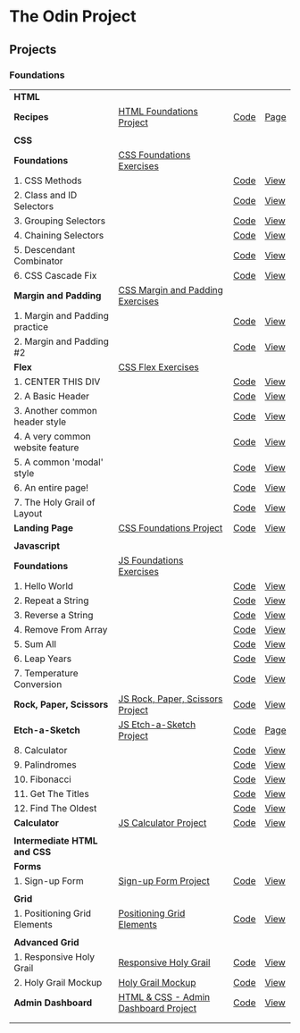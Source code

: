 # The Odin Project

## Projects

### Foundations

|                                  |                                                             |                                 |                                 |
| -------------------------------- | ----------------------------------------------------------- | ------------------------------- | ------------------------------- |
| **HTML**                         |                                                             |                                 |                                 |
| **Recipes**                      | [HTML Foundations Project][HTMLFoundationsProject]          | [Code][HTMLFoundationsCode]     | [Page][HTMLFoundationsPage]     |
|                                  |                                                             |                                 |                                 |
| **CSS**                          |                                                             |                                 |                                 |
| **Foundations**                  | [CSS Foundations Exercises][CSSFoundationsExercises]        |                                 |                                 |
| 1. CSS Methods                   |                                                             | [Code][CSSFoundationsCode1]     | [View][CSSFoundationsPage1]     |
| 2. Class and ID Selectors        |                                                             | [Code][CSSFoundationsCode2]     | [View][CSSFoundationsPage2]     |
| 3. Grouping Selectors            |                                                             | [Code][CSSFoundationsCode3]     | [View][CSSFoundationsPage3]     |
| 4. Chaining Selectors            |                                                             | [Code][CSSFoundationsCode4]     | [View][CSSFoundationsPage4]     |
| 5. Descendant Combinator         |                                                             | [Code][CSSFoundationsCode5]     | [View][CSSFoundationsPage5]     |
| 6. CSS Cascade Fix               |                                                             | [Code][CSSFoundationsCode6]     | [View][CSSFoundationsPage6]     |
| **Margin and Padding**           | [CSS Margin and Padding Exercises][CSSMarginPaddingProject] |                                 |                                 |
| 1. Margin and Padding practice   |                                                             | [Code][CSSMarginPaddingCode1]   | [View][CSSMarginPaddingPage1]   |
| 2. Margin and Padding #2         |                                                             | [Code][CSSMarginPaddingCode2]   | [View][CSSMarginPaddingPage2]   |
| **Flex**                         | [CSS Flex Exercises][CSSFlexProject]                        |                                 |                                 |
| 1. CENTER THIS DIV               |                                                             | [Code][CSSFlexCode1]            | [View][CSSFlexPage1]            |
| 2. A Basic Header                |                                                             | [Code][CSSFlexCode2]            | [View][CSSFlexPage2]            |
| 3. Another common header style   |                                                             | [Code][CSSFlexCode3]            | [View][CSSFlexPage3]            |
| 4. A very common website feature |                                                             | [Code][CSSFlexCode4]            | [View][CSSFlexPage4]            |
| 5. A common 'modal' style        |                                                             | [Code][CSSFlexCode5]            | [View][CSSFlexPage5]            |
| 6. An entire page!               |                                                             | [Code][CSSFlexCode6]            | [View][CSSFlexPage6]            |
| 7. The Holy Grail of Layout      |                                                             | [Code][CSSFlexCode7]            | [View][CSSFlexPage7]            |
| **Landing Page**                 | [CSS Foundations Project][CSSFoundationsProject]            | [Code][CSSFoundationsCode]      | [View][CSSFoundationsPage]      |
|                                  |                                                             |                                 |                                 |
| **Javascript**                   |                                                             |                                 |                                 |
| **Foundations**                  | [JS Foundations Exercises][JSFoundationsExercises]          |                                 |                                 |
| 1. Hello World                   |                                                             | [Code][JSFoundationsCode1]      | [View][JSFoundationsPage1]      |
| 2. Repeat a String               |                                                             | [Code][JSFoundationsCode2]      | [View][JSFoundationsPage2]      |
| 3. Reverse a String              |                                                             | [Code][JSFoundationsCode3]      | [View][JSFoundationsPage3]      |
| 4. Remove From Array             |                                                             | [Code][JSFoundationsCode4]      | [View][JSFoundationsPage4]      |
| 5. Sum All                       |                                                             | [Code][JSFoundationsCode5]      | [View][JSFoundationsPage5]      |
| 6. Leap Years                    |                                                             | [Code][JSFoundationsCode6]      | [View][JSFoundationsPage6]      |
| 7. Temperature Conversion        |                                                             | [Code][JSFoundationsCode7]      | [View][JSFoundationsPage7]      |
| **Rock, Paper, Scissors**        | [JS Rock, Paper, Scissors Project][JS-RPSProject]           | [Code][JS-RPSProjectCode]       | [View][JS-RPSProjectPage]       |
| **Etch-a-Sketch**                | [JS Etch-a-Sketch Project][JSEtchSketchProject]             | [Code][JSEtchSketchProjectCode] | [Page][JSEtchSketchProjectPage] |
| 8. Calculator                    |                                                             | [Code][JSFoundationsCode8]      | [View][JSFoundationsPage8]      |
| 9. Palindromes                   |                                                             | [Code][JSFoundationsCode9]      | [View][JSFoundationsPage9]      |
| 10. Fibonacci                    |                                                             | [Code][JSFoundationsCode10]     | [View][JSFoundationsPage10]     |
| 11. Get The Titles               |                                                             | [Code][JSFoundationsCode11]     | [View][JSFoundationsPage11]     |
| 12. Find The Oldest              |                                                             | [Code][JSFoundationsCode12]     | [View][JSFoundationsPage12]     |
| **Calculator**                   | [JS Calculator Project][JS-CalcProject]                     | [Code][JS-CalcProjectCode]      | [View][JS-CalcProjectPage]      |
|                                  |                                                             |                                 |                                 |
| **Intermediate HTML and CSS**    |                                                             |                                 |                                 |
| **Forms**                        |                                                             |                                 |                                 |
| 1. Sign-up Form                  | [Sign-up Form Project][Sign-upProject]                      | [Code][Sign-upProjectCode]      | [View][Sign-upProjectPage]      |
|                                  |                                                             |                                 |                                 |
| **Grid**                         |                                                             |                                 |                                 |
| 1. Positioning Grid Elements     | [Positioning Grid Elements][GridExercise1]                  | [Code][CSSGridCode1]            | [View][CSSGridPage1]            |
|                                  |                                                             |                                 |                                 |
| **Advanced Grid**                |                                                             |                                 |                                 |
| 1. Responsive Holy Grail         | [Responsive Holy Grail][AdvancedGridExercise1]              | [Code][CSSAdvancedGridCode1]    | [View][CSSAdvancedGridPage1]    |
| 2. Holy Grail Mockup             | [Holy Grail Mockup][AdvancedGridExercise2]                  | [Code][CSSAdvancedGridCode2]    | [View][CSSAdvancedGridPage2]    |
| **Admin Dashboard**              | [HTML & CSS - Admin Dashboard Project][AdminDashProject]    | [Code][AdminDashCode]           | [View][AdminDashPage]           |
|                                  |                                                             |                                 |                                 |
|                                  |                                                             |                                 |                                 |

[HTMLFoundationsProject]: https://www.theodinproject.com/lessons/foundations-recipes
[HTMLFoundationsCode]: ./foundations/html/odin-recipes/
[HTMLFoundationsPage]: https://fhmurakami.github.io/the-odin-project/foundations/html/odin-recipes

<!--  -->

[CSSFoundationsExercises]: https://www.theodinproject.com/lessons/foundations-intro-to-css
[CSSFoundationsCode1]: https://github.com/fhmurakami/the-odin-project/tree/main/foundations/css/exercises/intro-to-css/01-css-methods
[CSSFoundationsPage1]: https://fhmurakami.github.io/the-odin-project/foundations/css/exercises/intro-to-css/01-css-methods/index.html
<!--  -->
[CSSFoundationsCode2]: https://github.com/fhmurakami/the-odin-project/tree/main/foundations/css/exercises/intro-to-css/02-class-id-selectors
[CSSFoundationsPage2]: https://fhmurakami.github.io/the-odin-project/foundations/css/exercises/intro-to-css/02-class-id-selectors/index.html
<!--  -->
[CSSFoundationsCode3]: https://github.com/fhmurakami/the-odin-project/tree/main/foundations/css/exercises/intro-to-css/03-grouping-selectors
[CSSFoundationsPage3]: https://fhmurakami.github.io/the-odin-project/foundations/css/exercises/intro-to-css/03-grouping-selectors/index.html
<!--  -->
[CSSFoundationsCode4]: https://github.com/fhmurakami/the-odin-project/tree/main/foundations/css/exercises/intro-to-css/04-chaining-selectors
[CSSFoundationsPage4]: https://fhmurakami.github.io/the-odin-project/foundations/css/exercises/intro-to-css/04-chaining-selectors/index.html
<!--  -->
[CSSFoundationsCode5]: https://github.com/fhmurakami/the-odin-project/tree/main/foundations/css/exercises/intro-to-css/05-descendant-combinator
[CSSFoundationsPage5]: https://fhmurakami.github.io/the-odin-project/foundations/css/exercises/intro-to-css/05-descendant-combinator/index.html
<!--  -->
[CSSFoundationsCode6]: https://github.com/fhmurakami/the-odin-project/tree/main/foundations/css/exercises/cascade/01-cascade-fix
[CSSFoundationsPage6]: https://fhmurakami.github.io/the-odin-project/foundations/css/exercises/cascade/01-cascade-fix/index.html

<!-- -->

[CSSMarginPaddingProject]: https://www.theodinproject.com/lessons/foundations-block-and-inline
[CSSMarginPaddingCode1]: https://github.com/fhmurakami/the-odin-project/tree/main/foundations/css/exercises/block-and-inline/01-margin-and-padding-1
[CSSMarginPaddingPage1]: https://fhmurakami.github.io/the-odin-project/foundations/css/exercises/block-and-inline/01-margin-and-padding-1/
[CSSMarginPaddingCode2]: https://github.com/fhmurakami/the-odin-project/tree/main/foundations/css/exercises/block-and-inline/02-margin-and-padding-2
[CSSMarginPaddingPage2]: https://fhmurakami.github.io/the-odin-project/foundations/css/exercises/block-and-inline/02-margin-and-padding-2/

<!--  -->

[CSSFlexProject]: https://www.theodinproject.com/lessons/foundations-alignment
[CSSFlexCode1]: https://github.com/fhmurakami/the-odin-project/tree/main/foundations/css/exercises/flex/01-flex-center
[CSSFlexPage1]: https://fhmurakami.github.io/the-odin-project/foundations/css/exercises/flex/01-flex-center/
[CSSFlexCode2]: https://github.com/fhmurakami/the-odin-project/tree/main/foundations/css/exercises/flex/02-flex-header
[CSSFlexPage2]: https://fhmurakami.github.io/the-odin-project/foundations/css/exercises/flex/02-flex-header/
[CSSFlexCode3]: https://github.com/fhmurakami/the-odin-project/tree/main/foundations/css/exercises/flex/03-flex-header-2
[CSSFlexPage3]: https://fhmurakami.github.io/the-odin-project/foundations/css/exercises/flex/03-flex-header-2/
[CSSFlexCode4]: https://github.com/fhmurakami/the-odin-project/tree/main/foundations/css/exercises/flex/04-flex-information
[CSSFlexPage4]: https://fhmurakami.github.io/the-odin-project/foundations/css/exercises/flex/04-flex-information/
[CSSFlexCode5]: https://github.com/fhmurakami/the-odin-project/tree/main/foundations/css/exercises/flex/05-flex-modal
[CSSFlexPage5]: https://fhmurakami.github.io/the-odin-project/foundations/css/exercises/flex/05-flex-modal/
[CSSFlexCode6]: https://github.com/fhmurakami/the-odin-project/tree/main/foundations/css/exercises/flex/06-flex-layout
[CSSFlexPage6]: https://fhmurakami.github.io/the-odin-project/foundations/css/exercises/flex/06-flex-layout/
[CSSFlexCode7]: https://github.com/fhmurakami/the-odin-project/tree/main/foundations/css/exercises/flex/07-flex-layout-2
[CSSFlexPage7]: https://fhmurakami.github.io/the-odin-project/foundations/css/exercises/flex/07-flex-layout-2/

<!--  -->

[CSSFoundationsProject]: https://www.theodinproject.com/lessons/foundations-landing-page
[CSSFoundationsCode]: https://github.com/fhmurakami/the-odin-project/tree/main/foundations/css/projects/landing-page
[CSSFoundationsPage]: https://fhmurakami.github.io/the-odin-project/foundations/css/projects/landing-page/

<!--  -->

[JSFoundationsExercises]: https://www.theodinproject.com/lessons/foundations-arrays-and-loops
[JSFoundationsCode1]: https://github.com/fhmurakami/the-odin-project/tree/main/foundations/javascript/exercises/01_helloWorld
[JSFoundationsPage1]: https://fhmurakami.github.io/the-odin-project/foundations/javascript/exercises/01_helloWorld/
[JSFoundationsCode2]: https://github.com/fhmurakami/the-odin-project/tree/main/foundations/javascript/exercises/02_repeatString
[JSFoundationsPage2]: https://fhmurakami.github.io/the-odin-project/foundations/javascript/exercises/02_repeatString/
[JSFoundationsCode3]: https://github.com/fhmurakami/the-odin-project/tree/main/foundations/javascript/exercises/03_reverseString
[JSFoundationsPage3]: https://fhmurakami.github.io/the-odin-project/foundations/javascript/exercises/03_reverseString/
[JSFoundationsCode4]: https://github.com/fhmurakami/the-odin-project/tree/main/foundations/javascript/exercises/04_removeFromArray
[JSFoundationsPage4]: https://fhmurakami.github.io/the-odin-project/foundations/javascript/exercises/04_removeFromArray/
[JSFoundationsCode5]: https://github.com/fhmurakami/the-odin-project/tree/main/foundations/javascript/exercises/05_sumAll
[JSFoundationsPage5]: https://fhmurakami.github.io/the-odin-project/foundations/javascript/exercises/05_sumAll/
[JSFoundationsCode6]: https://github.com/fhmurakami/the-odin-project/tree/main/foundations/javascript/exercises/06_leapYears
[JSFoundationsPage6]: https://fhmurakami.github.io/the-odin-project/foundations/javascript/exercises/06_leapYears/
[JSFoundationsCode7]: https://github.com/fhmurakami/the-odin-project/tree/main/foundations/javascript/exercises/07_tempConversion
[JSFoundationsPage7]: https://fhmurakami.github.io/the-odin-project/foundations/javascript/exercises/07_tempConversion/
[JSFoundationsCode8]: https://github.com/fhmurakami/the-odin-project/tree/main/foundations/javascript/exercises/08_calculator
[JSFoundationsPage8]: https://fhmurakami.github.io/the-odin-project/foundations/javascript/exercises/08_calculator/
[JSFoundationsCode9]: https://github.com/fhmurakami/the-odin-project/tree/main/foundations/javascript/exercises/09_palindromes
[JSFoundationsPage9]: https://fhmurakami.github.io/the-odin-project/foundations/javascript/exercises/09_palindromes/
[JSFoundationsCode10]: https://github.com/fhmurakami/the-odin-project/tree/main/foundations/javascript/exercises/10_fibonacci
[JSFoundationsPage10]: https://fhmurakami.github.io/the-odin-project/foundations/javascript/exercises/10_fibonacci/
[JSFoundationsCode11]: https://github.com/fhmurakami/the-odin-project/tree/main/foundations/javascript/exercises/11_getTheTitles
[JSFoundationsPage11]: https://fhmurakami.github.io/the-odin-project/foundations/javascript/exercises/11_getTheTitles/
[JSFoundationsCode12]: https://github.com/fhmurakami/the-odin-project/tree/main/foundations/javascript/exercises/12_findTheOldest
[JSFoundationsPage12]: https://fhmurakami.github.io/the-odin-project/foundations/javascript/exercises/12_findTheOldest/

<!--  -->

[JS-RPSProject]: https://www.theodinproject.com/lessons/foundations-rock-paper-scissors
[JS-RPSProjectCode]: https://github.com/fhmurakami/the-odin-project/tree/main/foundations/javascript/projects/rock-paper-scissors
[JS-RPSProjectPage]: https://fhmurakami.github.io/the-odin-project/foundations/javascript/projects/rock-paper-scissors/index.html

<!--  -->

[JSEtchSketchProject]: https://www.theodinproject.com/lessons/foundations-etch-a-sketch
[JSEtchSketchProjectCode]: https://github.com/fhmurakami/the-odin-project/tree/main/foundations/javascript/projects/etch-a-sketch
[JSEtchSketchProjectPage]: https://fhmurakami.github.io/the-odin-project/foundations/javascript/projects/etch-a-sketch/index.html

<!--  -->

[JS-CalcProject]: https://www.theodinproject.com/lessons/foundations-calculator
[JS-CalcProjectCode]: https://github.com/fhmurakami/the-odin-project/tree/main/foundations/javascript/projects/calculator
[JS-CalcProjectPage]: https://fhmurakami.github.io/the-odin-project/foundations/javascript/projects/calculator/index.html

<!--  -->

[Sign-upProject]: https://www.theodinproject.com/lessons/node-path-intermediate-html-and-css-sign-up-form
[Sign-upProjectCode]: https://github.com/fhmurakami/the-odin-project/tree/main/sign-up-form
[Sign-upProjectPage]: https://fhmurakami.github.io/the-odin-project/sign-up-form/index.html

<!--  -->

[GridExercise1]: https://www.theodinproject.com/lessons/node-path-intermediate-html-and-css-positioning-grid-elements
[CSSGridCode1]: https://github.com/fhmurakami/the-odin-project/tree/main/css-exercises/intermediate-html-css/positioning-grid/01-basic-holy-grail
[CSSGridPage1]: https://fhmurakami.github.io/the-odin-project/css-exercises/intermediate-html-css/positioning-grid/01-basic-holy-grail/

<!--  -->

[AdvancedGridExercise1]: https://www.theodinproject.com/lessons/node-path-intermediate-html-and-css-advanced-grid-properties
[CSSAdvancedGridCode1]: https://github.com/fhmurakami/the-odin-project/tree/main/css-exercises/intermediate-html-css/advanced-grid/01-responsive-holy-grail
[CSSAdvancedGridPage1]: https://fhmurakami.github.io/the-odin-project/css-exercises/intermediate-html-css/advanced-grid/01-responsive-holy-grail/
[AdvancedGridExercise2]: https://www.theodinproject.com/lessons/node-path-intermediate-html-and-css-advanced-grid-properties
[CSSAdvancedGridCode2]: https://github.com/fhmurakami/the-odin-project/tree/main/css-exercises/intermediate-html-css/advanced-grid/02-holy-grail-mockup
[CSSAdvancedGridPage2]: https://fhmurakami.github.io/the-odin-project/css-exercises/intermediate-html-css/advanced-grid/02-holy-grail-mockup/

<!--  -->

[AdminDashProject]: https://www.theodinproject.com/lessons/node-path-intermediate-html-and-css-admin-dashboard
[AdminDashCode]: https://github.com/fhmurakami/the-odin-project/tree/main/css-exercises/intermediate-html-css/admin-dashboard
[AdminDashPage]: https://fhmurakami.github.io/the-odin-project/css-exercises/intermediate-html-css/admin-dashboard/

<!--  -->
